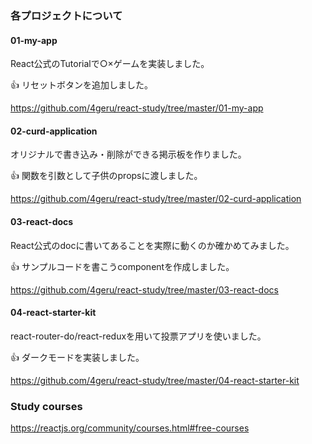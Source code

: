 ### 各プロジェクトについて
#### 01-my-app

React公式のTutorialで○×ゲームを実装しました。

:+1: リセットボタンを追加しました。

https://github.com/4geru/react-study/tree/master/01-my-app

#### 02-curd-application

オリジナルで書き込み・削除ができる掲示板を作りました。

:+1: 関数を引数として子供のpropsに渡しました。

https://github.com/4geru/react-study/tree/master/02-curd-application

#### 03-react-docs

React公式のdocに書いてあることを実際に動くのか確かめてみました。

:+1: サンプルコードを書こうcomponentを作成しました。

https://github.com/4geru/react-study/tree/master/03-react-docs

#### 04-react-starter-kit

react-router-do/react-reduxを用いて投票アプリを使いました。

:+1: ダークモードを実装しました。

https://github.com/4geru/react-study/tree/master/04-react-starter-kit

### Study courses
https://reactjs.org/community/courses.html#free-courses
